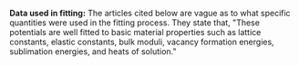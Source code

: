 **Data used in fitting:**
The articles cited below are vague as to what specific quantities were used in the fitting process.  They state that, "These potentials are well fitted to basic material properties such as lattice constants, elastic constants, bulk moduli, vacancy formation energies, sublimation energies, and heats of solution."
